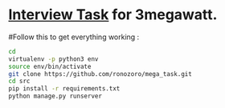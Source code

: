 # [Interview Task](http://applicationtask.herokuapp.com/) for 3megawatt.

#Follow this to get everything working  :

```bash
cd 
virtualenv -p python3 env
source env/bin/activate
git clone https://github.com/ronozoro/mega_task.git
cd src
pip install -r requirements.txt
python manage.py runserver
```
